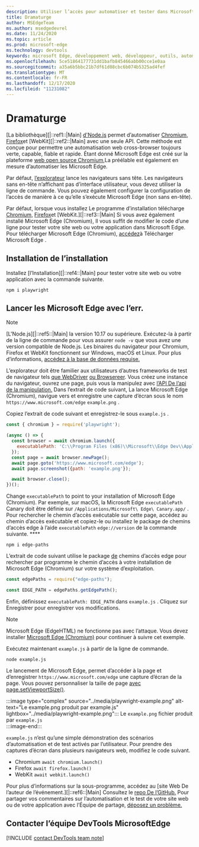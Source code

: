 ```yaml
---
description: Utiliser l’accès pour automatiser et tester dans Microsoft Edge
title: Dramaturge
author: MSEdgeTeam
ms.author: msedgedevrel
ms.date: 11/24/2020
ms.topic: article
ms.prod: microsoft-edge
ms.technology: devtools
keywords: microsoft Edge, développement web, développeur, outils, automatisation, test, essai, nœud, javascript, npm
ms.openlocfilehash: 5ce51864177731dd1bafb845466abb00cce1e0aa
ms.sourcegitcommit: a35a6b5bbc21b7df61d08cbc6b074b5325ad4fef
ms.translationtype: MT
ms.contentlocale: fr-FR
ms.lasthandoff: 12/17/2020
ms.locfileid: "11231082"
---
```

# Dramaturge  

[La bibliothèque][|::ref1::|Main] [d'Node.js][NodejsMain] permet d’automatiser [Chromium,][ChromiumHome] [Firefox][FirefoxMain]et [WebKit][|::ref2::|Main] avec une seule API.  Cette méthode est conçue pour permettre une automatisation web cross-browser toujours verte, capable, fiable et rapide.  Étant donné Microsoft Edge est créé sur la plateforme [web open source Chromium,][MicrosoftBlogsWindowsExperience20181206]La préélable est également en mesure d’automatiser les Microsoft Edge.  

Par défaut, [l’explorateur][WikiHeadlessBrowser] lance les navigateurs sans tête.  Les navigateurs sans en-tête n’affichant pas d’interface utilisateur, vous devez utiliser la ligne de commande.  Vous pouvez également configurer la configuration de l’accès de manière à ce qu’elle s’exécute Microsoft Edge \(non sans en-tête\).  

Par défaut, lorsque vous installez Le programme d’installation télécharge [Chromium,][ChromiumHome] [Firefox][FirefoxMain]et [WebKit.][|::ref3::|Main]  Si vous avez également installé Microsoft Edge \(Chromium\), Il vous suffit de modifier le code d’une ligne pour tester votre site web ou votre application dans Microsoft Edge.  Pour télécharger Microsoft Edge \(Chromium\), [accédez][MicrosoftEdgeDownload]à Télécharger Microsoft Edge .  

##  <a name="installing-playwright--"></a>Installation de l’installation  

Installez [l’Installation][|::ref4::|Main] pour tester votre site web ou votre application avec la commande suivante.  

```shell
npm i playwright
```  

##  <a name="launch-microsoft-edge-with-playwright--"></a>Lancer les Microsoft Edge avec l’err.  

> [!NOTE]
> [L'Node.js][|::ref5::|Main] la version 10.17 ou supérieure. Exécutez-la à partir de la ligne de commande pour vous assurer `node -v` que vous avez une version compatible de Node.js.  Les binaires du navigateur pour Chromium, Firefox et WebKit fonctionnent sur Windows, macOS et Linux. Pour plus d’informations, [accédez à la base de données requise.][PlaywrightSystemRequirements]  

L’explorateur doit être familier aux utilisateurs d’autres frameworks de test de navigateur tels [que WebDriver][WebDriverChromiumMain] [ou Browsereer][PuppeteerMain].  Vous créez une instance du navigateur, ouvrez une page, puis vous la manipulez avec [l’API De l’api de la manipulation.][PlaywrightAPIReference]  Dans l’extrait de code suivant, La lance Microsoft Edge \(Chromium\), navigue vers et enregistre une capture d’écran sous le nom `https://www.microsoft.com/edge` `example.png` .  

Copiez l’extrait de code suivant et enregistrez-le sous `example.js` .  

```javascript
const { chromium } = require('playwright');

(async () => {
  const browser = await chromium.launch({
    executablePath: 'C:\\Program Files (x86)\\Microsoft\\Edge Dev\\Application\\msedge.exe'
  });
  const page = await browser.newPage();
  await page.goto('https://www.microsoft.com/edge');
  await page.screenshot({path: 'example.png'});

  await browser.close();
})();
```  

Change `executablePath` to point to your installation of Microsoft Edge \(Chromium\).  Par exemple, sur macOS, la Microsoft Edge `executablePath` Canary doit être définie sur `/Applications/Microsoft\ Edge\ Canary.app/` .  Pour rechercher le chemin d’accès exécutable sur cette page, accédez au chemin d’accès exécutable et copiez-le ou installez le package de chemins d’accès edge à l’aide `executablePath` `edge://version` de la commande suivante. **** [][npmEdgePaths]  

```shell
npm i edge-paths
```  

L’extrait de code suivant utilise le package [de][npmEdgePaths] chemins d’accès edge pour rechercher par programme le chemin d’accès à votre installation de Microsoft Edge \(Chromium\) sur votre système d’exploitation.  

```javascript
const edgePaths = require("edge-paths");

const EDGE_PATH = edgePaths.getEdgePath();
```  

Enfin, définissez `executablePath: EDGE_PATH` dans `example.js` .  Cliquez sur Enregistrer pour enregistrer vos modifications.  

> [!NOTE]
> Microsoft Edge \(EdgeHTML\) ne fonctionne pas avec l’attaque.  Vous devez installer [Microsoft Edge \(Chromium\)][MicrosoftEdgeDownload] pour continuer à suivre cet exemple.  

Exécutez maintenant `example.js` à partir de la ligne de commande.  

```shell
node example.js
```  

Le lancement de Microsoft Edge, permet d’accéder à la page et d’enregistrer `https://www.microsoft.com/edge` une capture d’écran de la page.  Vous pouvez personnaliser la taille de page [avec page.setViewportSize()][PlaywrightAPIPageSetViewport].  

:::image type="complex" source="../media/playwright-example.png" alt-text="Le example.png produit par example.js" lightbox="../media/playwright-example.png":::
    Le `example.png` fichier produit par `example.js`  
:::image-end:::  

`example.js` n’est qu’une simple démonstration des scénarios d’automatisation et de test activés par l’utilisateur.  Pour prendre des captures d’écran dans plusieurs navigateurs web, modifiez le code suivant.  

*   Chromium  `await chromium.launch()`  
*   Firefox  `await firefox.launch()`  
*   WebKit  `await webkit.launch()`  

Pour plus d’informations sur la sous-programme, accédez au [site Web De l’auteur de l’événement.][|::ref6::|Main]  Consultez le [repo De l’GitHub.][PlaywrightRepo]  Pour partager vos commentaires sur l’automatisation et le test de votre site web ou de votre application avec l’Équipe de partage, [déposez un problème.][PlaywrightRepoNewIssue]  

##  <a name="getting-in-touch-with-the-microsoft-edge-devtools-team"></a>Contacter l’équipe DevTools MicrosoftEdge  

[!INCLUDE [contact DevTools team note](../devtools-guide-chromium/includes/contact-devtools-team-note.md)]  

<!-- links -->  

[WebdriverChromiumMain]: ../webdriver-chromium/index.md "WebDriver (Chromium) | Documents Microsoft"  
[PuppeteerMain]: ../puppeteer/index.md "| Documents Microsoft"  

[MicrosoftBlogsWindowsExperience20181206]: https://blogs.windows.com/windowsexperience/2018/12/06/microsoft-edge-making-the-web-better-through-more-open-source-collaboration "Microsoft Edge : améliorer le web grâce à des outils de collaboration open source | Blog sur l’expérience Microsoft"  

[MicrosoftEdgeDownload]: https://microsoft.com/edge "Télécharger Microsoft Edge"  

[ChromiumHome]: https://www.chromium.org/Home "Chromium | Projets Chromium de projet"  

[FirefoxMain]: https://www.mozilla.org/firefox "Mozilla Firefox"  

[NodejsMain]: https://nodejs.org "Node.js"  

[npmEdgePaths]: https://www.npmjs.com/package/edge-paths "chemins d'| npm"  

[PlaywrightMain]: https://playwright.dev "Resserr"  
[PlaywrightAPIReference]: https://playwright.dev#?path=docs/api.md "Référence de l’API d’référence sur les référence"  
[PlaywrightAPIPageSetViewport]: https://playwright.dev#?path=docs%2Fapi.md&q=pagesetviewportsizeviewportsize "page.setViewportSize(viewportSize) | Référence de l’API d’référence sur les référence"    
[PlaywrightSystemRequirements]: https://playwright.dev#?path=docs/intro.md&q=system-requirements "Conditions requises pour le système d’exploitation"  

[PlaywrightRepo]: https://github.com/microsoft/playwright "Les | GitHub"  
[PlaywrightRepoNewIssue]: https://github.com/microsoft/playwright/issues/new/choose "Nouveau problème dans les règles de | GitHub"  

[WebKitMain]: https://webkit.org "WebKit"  

[WikiHeadlessBrowser]: https://en.wikipedia.org/wiki/Headless_browser "Navigateur sans | Wikipedia"  
